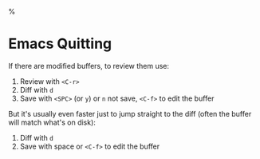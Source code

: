 %

# Emacs Quitting

If there are modified buffers, to review them use:

1. Review with `<C-r>`
2. Diff with `d`
3. Save with `<SPC>` (or `y`) or `n` not save, `<C-f>` to edit the buffer

But it's usually even faster just to jump straight to the diff (often the buffer will match what's on disk):

1. Diff with `d`
2. Save with space or `<C-f>` to edit the buffer
